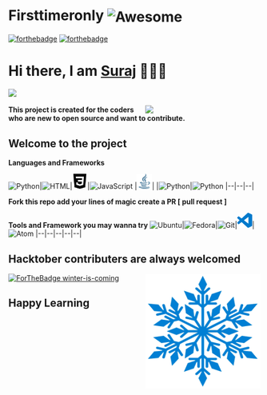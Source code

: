 # Firsttimeronly <img align='center' src="media/logo.svg" alt="Awesome">
[![forthebadge](https://forthebadge.com/images/badges/built-with-love.svg)](https://forthebadge.com)
[![forthebadge](https://forthebadge.com/images/badges/uses-badges.svg)](https://forthebadge.com)

<h1>Hi there, I am <a href="https://imsurajkr.github.io" target="_blank">Suraj</a> 🙋🏽‍♂️</h1> 

![](https://visitor-badge.glitch.me/badge?page_id=imsurajkr) 

<img align='right' src="https://media.giphy.com/media/BemKqR9RDK4V2/giphy.gif" width="230">

**This project is created for the coders who are new to open source and want to contribute.**

## Welcome to the project 

 **Languages and Frameworks**
 
 <img alt="Python" width="30px" src="https://raw.githubusercontent.com/simple-icons/simple-icons/develop/icons/python.svg"/>|<img alt="HTML" width="30px" src="https://raw.githubusercontent.com/simple-icons/simple-icons/develop/icons/html5.svg"/>|<img alt="CSS" width="30px" src="https://raw.githubusercontent.com/simple-icons/simple-icons/develop/icons/css3.svg"/>|<img alt="JavaScript" width="30px" src="https://raw.githubusercontent.com/simple-icons/simple-icons/develop/icons/javascript.svg"/>
 |<img alt="Java" width="30px" src="https://raw.githubusercontent.com/simple-icons/simple-icons/develop/icons/java.svg"/>|
 |<img alt="Python" width="30px" src="https://raw.githubusercontent.com/simple-icons/simple-icons/develop/icons/python.svg"/>|<img alt="Python" width="30px" src="https://raw.githubusercontent.com/simple-icons/simple-icons/develop/icons/c.svg"/>
 |--|--|--|

 **Fork this repo add your lines of magic create a PR [ pull request ]**
 
 **Tools and Framework you may wanna try**
 <img alt="Ubuntu" width="30px" src="https://raw.githubusercontent.com/simple-icons/simple-icons/develop/icons/ubuntu.svg"/>|<img alt="Fedora" width="30px" src="https://raw.githubusercontent.com/simple-icons/simple-icons/develop/icons/linux.svg"/>|<img alt="Git" width="30px" src="https://raw.githubusercontent.com/simple-icons/simple-icons/develop/icons/git.svg"/>|<img alt="VSCode" width="30px" src="https://raw.githubusercontent.com/simple-icons/simple-icons/develop/icons/visualstudiocode.svg"/>|<img alt="Atom" width="30px" src="https://raw.githubusercontent.com/simple-icons/simple-icons/develop/icons/atom.svg"/>
 |--|--|--|--|--|

## Hacktober contributers are always welcomed 
[![ForTheBadge winter-is-coming](http://ForTheBadge.com/images/badges/winter-is-coming.svg)](http://ForTheBadge.com)
<img align='right' src="https://raw.githubusercontent.com/acervenky/animated-github-badges/master/assets/acbadge.gif" width="230">



## Happy Learning